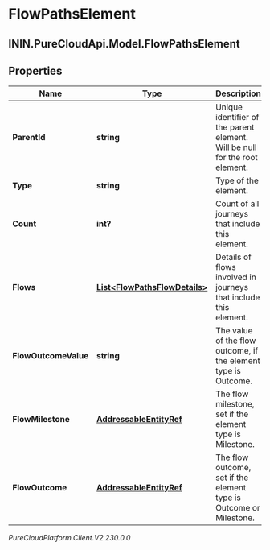 # FlowPathsElement

## ININ.PureCloudApi.Model.FlowPathsElement

## Properties

|Name | Type | Description | Notes|
|------------ | ------------- | ------------- | -------------|
| **ParentId** | **string** | Unique identifier of the parent element. Will be null for the root element. | [optional] |
| **Type** | **string** | Type of the element. | |
| **Count** | **int?** | Count of all journeys that include this element. | |
| **Flows** | [**List&lt;FlowPathsFlowDetails&gt;**](FlowPathsFlowDetails) | Details of flows involved in journeys that include this element. | |
| **FlowOutcomeValue** | **string** | The value of the flow outcome, if the element type is Outcome. | [optional] |
| **FlowMilestone** | [**AddressableEntityRef**](AddressableEntityRef) | The flow milestone, set if the element type is Milestone. | [optional] |
| **FlowOutcome** | [**AddressableEntityRef**](AddressableEntityRef) | The flow outcome, set if the element type is Outcome or Milestone. | [optional] |



_PureCloudPlatform.Client.V2 230.0.0_
